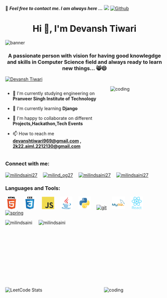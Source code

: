 📝 ***Feel free to contact me. I am always here ...*** <img src="https://media.giphy.com/media/WUlplcMpOCEmTGBtBW/giphy.gif" width="30">  [![Github](https://img.shields.io/github/followers/Devansh-AIML?label=Follow%20Me&style=social)](https://github.com/Devansh-AIML)
<h1 align="center">Hi 👋, I'm Devansh Tiwari</h1>


![banner](https://github.com/user-attachments/assets/986f64cf-c93a-482b-b05e-3fb26b378574)

<h3 align="center">A passionate person with vision for having good knowlegdge and skills in Computer Science field and always ready to learn new things... 😸😄</h3>


<p align="left"> <a href="https://github.com/ryo-ma/github-profile-trophy"><img src="https://github-profile-trophy.vercel.app/?username=Devansh-AIML" alt="Devansh Tiwari" /></a> </p>

<div style="display: flex; align-items: flex-start;">
  <div style="flex: 1; padding-right: 20px;">

- 🔭 I'm currently studying engineering on **Pranveer Singh Institute of Technology**
- 🌱 I'm currently learning **Django**
- 👯 I'm happy to collaborate on different **Projects,Hackathon,Tech Events**
- 📫 How to reach me **devanshtiwari969@gmail.com , 2k22.aiml.2212130@gmail.com**


  </div>
   <img align="right" alt="coding" width="170px" src="https://i.giphy.com/media/v1.Y2lkPTc5MGI3NjExeHZqOTMwZ2Y3OTBsY2w0emp3aGt3dTI2MTB1MHZxb2l1azE5enpwdiZlcD12MV9pbnRlcm5hbF9naWZfYnlfaWQmY3Q9Zw/ti2m3fHHLYuj5oGlfi/giphy.gif">
</div>

<h3 align="left">Connect with me:</h3>
<p align="left">
<a href="https://www.linkedin.com/in/Devansh0019" target="blank"><img align="center" src="https://raw.githubusercontent.com/rahuldkjain/github-profile-readme-generator/master/src/images/icons/Social/linked-in-alt.svg" alt="milindsaini27" height="30" width="40" /></a>&ensp;&ensp;
<a href="https://www.instagram.com/devansh6751/" target="blank"><img align="center" src="https://raw.githubusercontent.com/rahuldkjain/github-profile-readme-generator/master/src/images/icons/Social/instagram.svg" alt="milind_og27" height="30" width="40" /></a>&ensp;&ensp;
<a href="https://leetcode.com/u/2k22_0019/" target="blank"><img align="center" src="https://raw.githubusercontent.com/rahuldkjain/github-profile-readme-generator/master/src/images/icons/Social/leet-code.svg" alt="milindsaini27" height="30" width="40" /></a>&ensp;&ensp;
<a href="https://www.hackerrank.com/profile/aiml1_0019" target="blank"><img align="center" src="https://raw.githubusercontent.com/rahuldkjain/github-profile-readme-generator/master/src/images/icons/Social/hackerrank.svg" alt="milindsaini27" height="30" width="40" /></a>&ensp;&ensp;
</p>

<h3 align="left">Languages and Tools:</h3>
<p align="left">
<a href="https://www.w3.org/html/" target="_blank" rel="noreferrer"> <img src="https://raw.githubusercontent.com/devicons/devicon/master/icons/html5/html5-original-wordmark.svg" alt="html5" width="40" height="40"/></a>&ensp;&ensp;
<a href="https://www.w3schools.com/css/" target="_blank" rel="noreferrer"> <img src="https://raw.githubusercontent.com/devicons/devicon/master/icons/css3/css3-original-wordmark.svg" alt="css3" width="40" height="40"/></a>&ensp;&ensp;
<a href="https://developer.mozilla.org/en-US/docs/Web/JavaScript" target="_blank" rel="noreferrer"> <img src="https://raw.githubusercontent.com/devicons/devicon/master/icons/javascript/javascript-original.svg" alt="javascript" width="40" height="40"/></a>&ensp;&ensp;
<a href="https://www.java.com" target="_blank" rel="noreferrer"> <img src="https://raw.githubusercontent.com/devicons/devicon/master/icons/java/java-original.svg" alt="java" width="40" height="40"/></a>&ensp;&ensp;
<a href="https://www.python.org" target="_blank" rel="noreferrer"> <img src="https://raw.githubusercontent.com/devicons/devicon/master/icons/python/python-original.svg" alt="python" width="40" height="40"/></a>&ensp;&ensp;
<a href="https://git-scm.com/" target="_blank" rel="noreferrer"> <img src="https://www.vectorlogo.zone/logos/git-scm/git-scm-icon.svg" alt="git" width="40" height="40"/></a>&ensp;&ensp;
<a href="https://www.mysql.com/" target="_blank" rel="noreferrer"> <img src="https://raw.githubusercontent.com/devicons/devicon/master/icons/mysql/mysql-original-wordmark.svg" alt="mysql" width="40" height="40"/></a>&ensp;&ensp;
<a href="https://reactjs.org/" target="_blank" rel="noreferrer"> <img src="https://raw.githubusercontent.com/devicons/devicon/master/icons/react/react-original-wordmark.svg" alt="react" width="40" height="40"/></a>&ensp;&ensp;
<a href="https://spring.io/" target="_blank" rel="noreferrer"> <img src="https://www.vectorlogo.zone/logos/springio/springio-icon.svg" alt="spring" width="40" height="40"/></a>
</p>

<p style="display: flex; justify-content: flex-start; align-items: stretch; gap: 20px;">
  <img style="height: 200px; width: auto;" src="https://github-readme-stats.vercel.app/api/top-langs?username=Devansh-AIML&show_icons=true&locale=en&layout=compact" alt="milindsaini" />
  <img style="height: 200px; width: auto;" src="https://github-readme-stats.vercel.app/api?username=Devansh-AIML&show_icons=true&locale=en" alt="milindsaini" />
</p>

<div style="display: flex; align-items: flex-start;">
  <div style="flex: 3; padding-right: 20px;">
    <img src="https://leetcard.jacoblin.cool/2k22_0019?theme=light&font=Noto%20Sans%20Sogdian" alt="LeetCode Stats" style="max-width: 100%; height: auto;" />
  <img align="right" alt="coding" width="170px" src="https://media.giphy.com/media/JIX9t2j0ZTN9S/giphy.gif">
</div>
